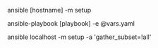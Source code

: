 ansible [hostname] -m setup

ansible-playbook [playbook] -e @vars.yaml

ansible localhost -m setup -a 'gather_subset=!all'
